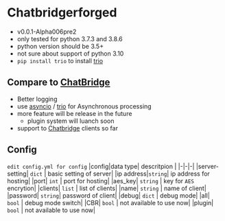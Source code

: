 # Chatbridgerforged
- v0.0.1-Alpha006pre2
- only tested for python 3.7.3 and 3.8.6
- python version should be 3.5+
- not sure about support of python 3.10
- `pip install trio` to install [trio](https://trio.readthedocs.io/)
## Compare to [ChatBridge](https://github.com/TISUnion/ChatBridge)
- Better logging
- use [asyncio](https://docs.python.org/3/library/asyncio.html) / [trio](https://trio.readthedocs.io/) for Asynchronous processing
- more feature will be release in the future
  - plugin system will luanch soon
- support to [Chatbridge](https://github.com/TISUnion/ChatBridge) clients so far
## Config
`edit config.yml for config`
|config|data type| descritpion |
|-|-|-|
|server-setting| `dict` | basic setting of server|
|ip address|`string`| ip address for hosting|
|port| `int` | port for hosting|
|aes_key| `string` | key for `AES` encrytion|
|clients| `list` | list of clients|
|name| `string` | name of client|
|password| `string`| password of client|
|debug| `dict` | debug mode|
|all| `bool` | debug mode switch|
|CBR| `bool` | not available to use now|
|plugin| `bool` | not available to use now|
